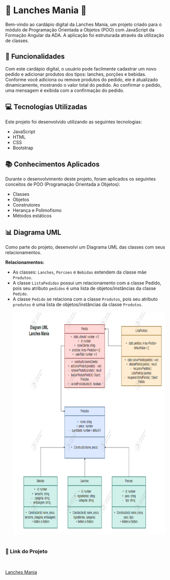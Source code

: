 # 🍔 Lanches Mania 🍟

Bem-vindo ao cardápio digital da Lanches Mania, um projeto criado para o módulo de Programação Orientada a Objetos (POO) com JavaScript da Formação Angular da ADA. A aplicação foi estruturada através da utilização de classes.

## 🍴 Funcionalidades

Com este cardápio digital, o usuário pode facilmente cadastrar um novo pedido e adicionar produtos dos tipos: lanches, porções e bebidas. Conforme você adiciona ou remove produtos do pedido, ele é atualizado dinamicamente, mostrando o valor total do pedido. Ao confirmar o pedido, uma mensagem é exibida com a confirmação do pedido.

## 💻 Tecnologias Utilizadas

Este projeto foi desenvolvido utilizando as seguintes tecnologias:

- JavaScript
- HTML
- CSS
- Bootstrap

## 📚 Conhecimentos Aplicados

Durante o desenvolvimento deste projeto, foram aplicados os seguintes conceitos de POO (Programação Orientada a Objetos):

- Classes
- Objetos
- Construtores
- Herança e Polimofismo
- Métodos estáticos 

## 📊 Diagrama UML

Como parte do projeto, desenvolvi um Diagrama UML das classes com seus relacionamentos. <br>

**Relacionamentos:**

- As classes: `Lanches`, `Porcoes` e `Bebidas` extendem da classe mãe `Produtos`.
- A classe `ListaPedidos` possui um relacionamento com a classe Pedido, pois seu atributo `pedidos` é uma lista de objetos/instâncias da classe `Pedido`.
- A classe `Pedido` se relaciona com a classe `Produtos`, pois seu atributo `produtos` é uma lista de objetos/instâncias da classe `Produtos`.<br><br>
<img src="./ProjetoIndividual/src/assets/Diagrama-UML.png" width="730px" height="700px"><br><br>

### 🚀 Link do Projeto

<br>

[Lanches Mania](https://djehsantana.github.io/modulo3_frontend/ProjetoIndividual/)  


